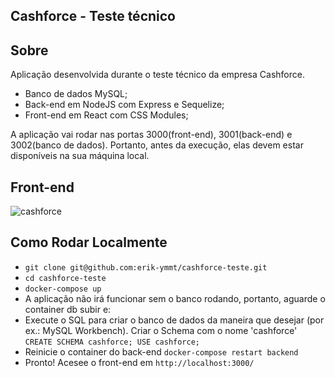 ## Cashforce - Teste técnico

## Sobre
Aplicação desenvolvida durante o teste técnico da empresa Cashforce.
- Banco de dados MySQL;
- Back-end em NodeJS com Express e Sequelize;
- Front-end em React com CSS Modules;

A aplicação vai rodar nas portas 3000(front-end), 3001(back-end) e 3002(banco de dados). Portanto, antes da execução, elas devem estar disponíveis na sua máquina local.

## Front-end
![cashforce](https://user-images.githubusercontent.com/92269952/210022184-00f661ff-8b95-47de-bb8e-b88a267f193a.gif)

## Como Rodar Localmente
- ``git clone git@github.com:erik-ymmt/cashforce-teste.git``
- ``cd cashforce-teste``
- ``docker-compose up``
- A aplicação não irá funcionar sem o banco rodando, portanto, aguarde o container db subir e:
- Execute o SQL para criar o banco de dados da maneira que desejar (por ex.: MySQL Workbench). Criar o Schema com o nome 'cashforce'
``CREATE SCHEMA cashforce;
USE cashforce;``
- Reinicie o container do back-end ``docker-compose restart backend``
- Pronto! Acesee o front-end em ``http://localhost:3000/``
